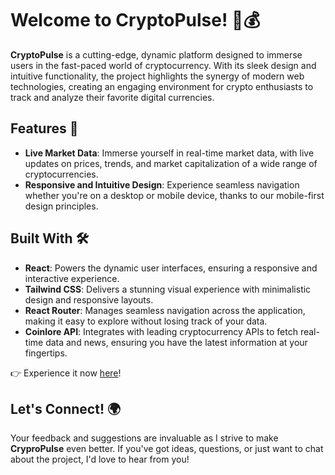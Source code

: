 # Welcome to CryptoPulse! 🚀💰

**CryptoPulse** is a cutting-edge, dynamic platform designed to immerse users in the fast-paced world of cryptocurrency. With its sleek design and intuitive functionality, the project highlights the synergy of modern web technologies, creating an engaging environment for crypto enthusiasts to track and analyze their favorite digital currencies.

## Features 🌠
- **Live Market Data**: Immerse yourself in real-time market data, with live updates on prices, trends, and market capitalization of a wide range of cryptocurrencies.
- **Responsive and Intuitive Design**: Experience seamless navigation whether you're on a desktop or mobile device, thanks to our mobile-first design principles.

## Built With 🛠️
- **React**: Powers the dynamic user interfaces, ensuring a responsive and interactive experience.
- **Tailwind CSS**: Delivers a stunning visual experience with minimalistic design and responsive layouts.
- **React Router**: Manages seamless navigation across the application, making it easy to explore without losing track of your data.
- **Coinlore API**: Integrates with leading cryptocurrency APIs to fetch real-time data and news, ensuring you have the latest information at your fingertips.


👉 Experience it now [here](https://crypro-api-lilxolis-projects.vercel.app/)!

## Let's Connect! 🌍
Your feedback and suggestions are invaluable as I strive to make **CryproPulse** even better. If you've got ideas, questions, or just want to chat about the project, I'd love to hear from you!
